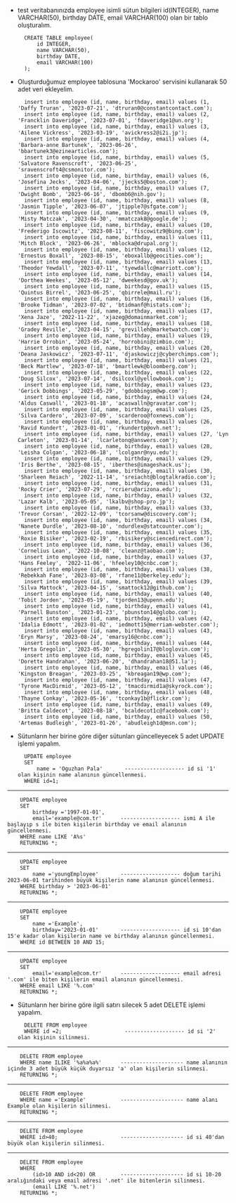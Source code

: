 - test veritabanınızda employee isimli sütun bilgileri id(INTEGER), name VARCHAR(50), birthday DATE, email VARCHAR(100) olan bir tablo oluşturalım.

        CREATE TABLE employee(
            id INTEGER,
            name VARCHAR(50),
            birthday DATE,
            email VARCHAR(100)
        );

- Oluşturduğumuz employee tablosuna 'Mockaroo' servisini kullanarak 50 adet veri ekleyelim.

        insert into employee (id, name, birthday, email) values (1, 'Daffy Truran', '2023-07-21', 'dtruran0@constantcontact.com');
        insert into employee (id, name, birthday, email) values (2, 'Francklin Daveridge', '2023-07-01', 'fdaveridge1@un.org');
        insert into employee (id, name, birthday, email) values (3, 'Ailene Vickress', '2023-03-19', 'avickress2@i2i.jp');
        insert into employee (id, name, birthday, email) values (4, 'Barbara-anne Bartunek', '2023-06-26', 'bbartunek3@ezinearticles.com');
        insert into employee (id, name, birthday, email) values (5, 'Salvatore Ravenscroft', '2023-06-25', 'sravenscroft4@csmonitor.com');
        insert into employee (id, name, birthday, email) values (6, 'Josefina Jecks', '2023-04-06', 'jjecks5@boston.com');
        insert into employee (id, name, birthday, email) values (7, 'Dwight Bomb', '2023-06-16', 'dbomb6@nih.gov');
        insert into employee (id, name, birthday, email) values (8, 'Jasmin Tipple', '2023-06-07', 'jtipple7@sfgate.com');
        insert into employee (id, name, birthday, email) values (9, 'Misty Matczak', '2023-04-30', 'mmatczak8@google.de');
        insert into employee (id, name, birthday, email) values (10, 'Frederigo Iscowitz', '2023-08-11', 'fiscowitz9@bing.com');
        insert into employee (id, name, birthday, email) values (11, 'Mitch Block', '2023-06-26', 'mblocka@drupal.org');
        insert into employee (id, name, birthday, email) values (12, 'Ernestus Boxall', '2023-08-15', 'eboxallb@geocities.com');
        insert into employee (id, name, birthday, email) values (13, 'Theodor Yewdall', '2023-07-11', 'tyewdallc@marriott.com');
        insert into employee (id, name, birthday, email) values (14, 'Dorthea Weekes', '2023-05-12', 'dweekesd@gov.uk');
        insert into employee (id, name, birthday, email) values (15, 'Quintus Birrel', '2023-06-25', 'qbirrele@mail.ru');
        insert into employee (id, name, birthday, email) values (16, 'Brooke Tidman', '2023-07-02', 'btidmanf@histats.com');
        insert into employee (id, name, birthday, email) values (17, 'Xena Jaze', '2022-11-22', 'xjazeg@domainmarket.com');
        insert into employee (id, name, birthday, email) values (18, 'Gradey Reville', '2023-04-15', 'grevilleh@marketwatch.com');
        insert into employee (id, name, birthday, email) values (19, 'Harrie Orrobin', '2023-05-24', 'horrobini@zimbio.com');
        insert into employee (id, name, birthday, email) values (20, 'Deana Jaskowicz', '2023-07-11', 'djaskowiczj@cyberchimps.com');
        insert into employee (id, name, birthday, email) values (21, 'Beck Martlew', '2023-07-18', 'bmartlewk@bloomberg.com');
        insert into employee (id, name, birthday, email) values (22, 'Doug Silcox', '2023-07-14', 'dsilcoxl@yellowbook.com');
        insert into employee (id, name, birthday, email) values (23, 'Gerick Dobbings', '2023-05-29', 'gdobbingsm@wp.com');
        insert into employee (id, name, birthday, email) values (24, 'Aldus Caswall', '2023-01-18', 'acaswalln@gravatar.com');
        insert into employee (id, name, birthday, email) values (25, 'Silva Cardero', '2023-07-09', 'scarderoo@foxnews.com');
        insert into employee (id, name, birthday, email) values (26, 'Ravid Kundert', '2023-01-01', 'rkundertp@ovh.net');
        insert into employee (id, name, birthday, email) values (27, 'Lyn Carleton', '2023-01-14', 'lcarletonq@answers.com');
        insert into employee (id, name, birthday, email) values (28, 'Leisha Colgan', '2023-06-18', 'lcolganr@nyu.edu');
        insert into employee (id, name, birthday, email) values (29, 'Iris Berthe', '2023-08-15', 'iberthes@imageshack.us');
        insert into employee (id, name, birthday, email) values (30, 'Sharleen Reiach', '2022-11-14', 'sreiacht@blogtalkradio.com');
        insert into employee (id, name, birthday, email) values (31, 'Rocky Crier', '2023-07-29', 'rcrieru@arizona.edu');
        insert into employee (id, name, birthday, email) values (32, 'Lazar Kalb', '2023-05-05', 'lkalbv@shop-pro.jp');
        insert into employee (id, name, birthday, email) values (33, 'Trevor Corsan', '2022-12-09', 'tcorsanw@discovery.com');
        insert into employee (id, name, birthday, email) values (34, 'Nanete Durdle', '2023-08-10', 'ndurdlex@statcounter.com');
        insert into employee (id, name, birthday, email) values (35, 'Roxie Bisiker', '2023-02-19', 'rbisikery@sciencedirect.com');
        insert into employee (id, name, birthday, email) values (36, 'Cornelius Lean', '2022-10-08', 'cleanz@taobao.com');
        insert into employee (id, name, birthday, email) values (37, 'Hans Feeley', '2022-11-06', 'hfeeley10@cnbc.com');
        insert into employee (id, name, birthday, email) values (38, 'Rebekkah Fane', '2023-03-08', 'rfane11@berkeley.edu');
        insert into employee (id, name, birthday, email) values (39, 'Silva Mattock', '2023-04-15', 'smattock12@github.com');
        insert into employee (id, name, birthday, email) values (40, 'Tobit Jorden', '2023-05-19', 'tjorden13@upenn.edu');
        insert into employee (id, name, birthday, email) values (41, 'Parnell Bunston', '2023-01-23', 'pbunston14@globo.com');
        insert into employee (id, name, birthday, email) values (42, 'Idalia Edmott', '2023-01-02', 'iedmott15@merriam-webster.com');
        insert into employee (id, name, birthday, email) values (43, 'Eryn Marsy', '2023-08-24', 'emarsy16@cnbc.com');
        insert into employee (id, name, birthday, email) values (44, 'Herta Gregolin', '2023-05-30', 'hgregolin17@bloglovin.com');
        insert into employee (id, name, birthday, email) values (45, 'Dorette Handrahan', '2023-06-20', 'dhandrahan18@51.la');
        insert into employee (id, name, birthday, email) values (46, 'Kingston Breagan', '2023-03-25', 'kbreagan19@wp.com');
        insert into employee (id, name, birthday, email) values (47, 'Tyrone MacDirmid', '2023-05-12', 'tmacdirmid1a@skyrock.com');
        insert into employee (id, name, birthday, email) values (48, 'Thayne Conkay', '2023-05-16', 'tconkay1b@flickr.com');
        insert into employee (id, name, birthday, email) values (49, 'Britta Caldecot', '2023-08-18', 'bcaldecot1c@facebook.com');
        insert into employee (id, name, birthday, email) values (50, 'Artemas Budleigh', '2023-01-26', 'abudleigh1d@msn.com');

- Sütunların her birine göre diğer sütunları güncelleyecek 5 adet UPDATE işlemi yapalım.

        UPDATE employee
        SET
            name = 'Oguzhan Pala'   	------------------- id si '1' olan kişinin name alanının güncellenmesi.
        WHERE id=1;
-------------------
        UPDATE employee
        SET
            birthday ='1997-01-01',		
            email='example@com.tr'		------------------- ismi A ile başlayıp s ile biten kişilerin birthday ve email alanının güncellenmesi.
        WHERE name LIKE 'A%s'
        RETURNING *;
-------------------
        UPDATE employee
        SET 
            name ='youngEmployee'		------------------- doğum tarihi 2023-06-01 tarihinden büyük kişilerin name alanının güncellenmesi.
        WHERE birthday > '2023-06-01'
        RETURNING *;
-------------------
        UPDATE employee
        SET
            name ='Example',
            birthday='2023-01-01'		------------------- id si 10'dan 15'e kadar olan kişilerin name ve birthday alanının güncellenmesi.
        WHERE id BETWEEN 10 AND 15;
--------------------
        UPDATE employee
        SET 
            email='example@com.tr'		------------------- email adresi '.com' ile biten kişilerin email alanının güncellenmesi.
        WHERE email LIKE '%.com'
        RETURNING *;

- Sütunların her birine göre ilgili satırı silecek 5 adet DELETE işlemi yapalım.

        DELETE FROM employee
        WHERE id =2;					------------------- id si '2' olan kişinin silinmesi.
--------------------
        DELETE FROM employee
        WHERE name ILIKE '%a%a%a%'		-------------------- name alanının içinde 3 adet büyük küçük duyarsız 'a' olan kişilerin silinmesi. 
        RETURNING *;
--------------------
        DELETE FROM employee
        WHERE name ='Example'			-------------------- name alanı Example olan kişilerin silinmesi.
        RETURNING *;
--------------------
        DELETE FROM employee
        WHERE id>40;					-------------------- id si 40'dan büyük olan kişilerin silinmesi.
--------------------
        DELETE FROM employee
        WHERE 
            (id>10 AND id<20) OR		-------------------- id si 10-20 aralığındaki veya email adresi '.net' ile bitenlerin silinmesi.
            (email LIKE '%.net')
        RETURNING *;